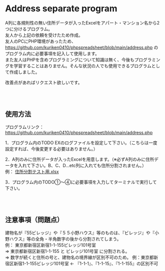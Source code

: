 # Address separate program

A列に各規則性の無い住所データが入ったExcelをアパート・マンション名から2つに分けるプログラム。<br>
友人から上記の依頼を受けたため作成。<br>
友人のPCにPHP環境があったため、https://github.com/kuriken0410/phpspreadsheet/blob/main/address.php のプログラム内に必要事項を記入して使用します。<br>
また友人はPHPを含めプログラミングについて知識は無く、今後もプログラミングを学習することはありません。そんな状況の人でも使用できるプログラムとして作成しました。

改善点があればリクエスト欲しいです。

<br><br>

## 使用方法 
プログラムリンク：　https://github.com/kuriken0410/phpspreadsheet/blob/main/address.php

1．プログラム内のTODO EXのログファイルを設定して下さい。（こちらは一度設定すれば、今後変更する必要はありません。）

2．A列のみに住所データが入ったExcelを用意します。（※必ずA列のみに住所データを入れて下さい。B、C、D…etc列に入れても住所分割されません。）<br>
例： [住所分割テスト用.xlsx](https://github.com/kuriken0410/phpspreadsheet/files/10149315/default.xlsx)

3．プログラム内のTODO①〜④に必要事項を入力してターミナルで実行して下さい。

<br><br>

## 注意事項（問題点）
建物名が『55ビレッジ』や『５５小野ハウス』等のものは、『ビレッジ』や『小野ハウス』等の全角・半角数字の後から分割されてしまう。<br>
例： 東京都新宿区新宿1-1-155ビレッジ101号室<br>
 ⇒ 東京都新宿区新宿1-1-155 と ビレッジ101号室 に分割される。<br>
 ⇒ 数字が続くと住所の号と、建物名の境界線が区別不可のため。 例：東京都新宿区新宿1-1-155ビレッジ101号室 ← 『1-1-1』、『1-1-15』、『1-1-155』の区別不可<br>
